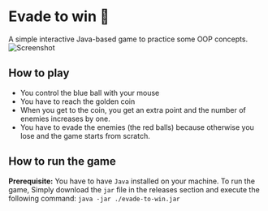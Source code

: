 # Evade to win 🎈
A simple interactive Java-based game to practice some OOP concepts.
![Screenshot](https://i.ibb.co/LkLCvQ9/Screenshot-from-2021-06-25-20-13-43.png)

## How to play
- You control the blue ball with your mouse
- You have to reach the golden coin
- When you get to the coin, you get an extra point and the number of enemies increases by one.
- You have to evade the enemies (the red balls) because otherwise you lose and the game starts from scratch.

## How to run the game
**Prerequisite:** You have to have `Java` installed on your machine.
To run the game, Simply download the `jar` file in the releases section and execute the following command:
`java -jar ./evade-to-win.jar`
